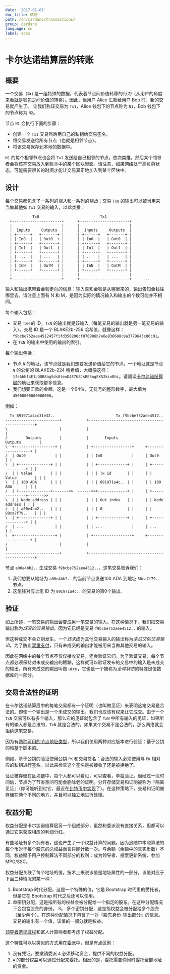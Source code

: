 ```yaml
---
date: '2017-01-01'
doc_title: 转账
path: /cn/cardano/transactions/
group: cardano
language: cn
label: docs
---
```

<!-- Reviewed at a6a1cdf72c7e167a13f500c0679c01fe4cfa0ca8 -->

# 卡尔达诺结算层的转账

## 概要

一个交易（**tx**) 是一组特殊的数据，代表着节点间价值转移的*行为*（从用户的角度来看就是钱包之间价值的转移）。因此，当用户 Alice 汇款给用户 Bob 时，新的交易就产生了。
让我们称该交易为 `Tx1`，Alice 钱包下的节点称为 `N1`，Bob 钱包下的节点称为 `N2`。

节点 `N1` 会执行下面的步骤：

* 创建一个 `Tx1` 交易然后用自己的私钥给交易签名。
* 将交易发送给所有节点（也就是相邻节点）。
* 将该交易保存到本地的数据中。

`N1` 的每个相邻节点也会将 `Tx1` 发送给自己相邻的节点，依次类推。然后某个领导者会将该笔交易放入到账本中的某个区块里面。请注意，如果网络处于高负荷状态，可能需要很长的时间才能让交易真正地加入到某个区块中。

## 设计

每个交易都包含了一系列的*输入*和一系列的*输出*；交易 `Tx0` 的输出可以被当用来当做其他如 `Tx1` 交易的输入，以此类推：


                Tx0                           Tx1
      +----------------------+      +----------------------+
      |                      |      |                      |
      |  Inputs     Outputs  |      |  Inputs     Outputs  |
      | +------+   +-------+ |      | +------+   +-------+ |
      | | In0  |   | Out0  + |      | | In0  |   | Out0  | |
      | +------+   +-------+ |      | +------+   +-------+ |
      | | In1  |   | Out1  | |      | | In1  |   | Out1  | |
      | +------+   +-------+ |      | +------+   +-------+ |
      | | ...  |   | ...   | |      | | ..   |   | ...   | |
      | +------+   +-------+ |      | +------+   +-------+ |
      | | InN  |   | OutM  | |      | | InN  |   | OutM  | |
      | +------+   +-------+ |      | +------+   +-------+ |
      |                      |      |                      |
      +----------------------+      +----------------------+     ...

输入和输出携带着金钱走向的信息：输入告知金钱是从哪里来的，输出告知金钱往哪里去。请注意上面有 N 和 M，是因为实际的情况输入和输出的个数可能并不相同。

每个输入包括：

* 交易 `TxN` 的 ID，`TxN` 的输出就是该输入（每笔交易的输出就是另一笔交易的输入）。交易 ID 是一个 BLAKE2b-256 哈希值，就像这样：`f9bcbe752aee4512457f1fd350200cf870906b7e6e836688c9a3779645c86c01`。  
* 在 `TxN` 的输出中使用的输出的索引。  


每个输出包括：

* 节点 `N` 的地址，该节点就是我们想要发送价值给它的节点。一个地址就是节点 `N` 的公钥的 BLAKE2b-224 哈希值，大概像这样：`1fsAhhf4E1LQDB8agSds8teuD4E7U8JsRESngEX52kinBhi`。请阅读[卡尔达诺结算层的地址](/cardano/addresses/)来获取更多信息。
* 我们想要汇款的金额。这是一个64位，无符号的整形数字，最大值为 `45000000000000000`。

例如：

      Tx 891971a4cc31e32..                           Tx f9bcbe752aee4512..
    ------------------------+           +----------------------------------------------+
    \                       |           |                                              |
    /        Outputs        |           |       Inputs                  Outputs        |
    \  +------------------+ |           | +-----------------+     +------------------+ |
    /  | Out0             | |           | | In0             |     | Out0             | |
    \  | +--------------+ | |           | | +-------------+ |     | +--------------+ | |
    /  | | Value        | | |           | | | Tx id       | |     | | Value        | | |
    \  | | 100 ADA      | | |           | | | 891971a4c.. | |     | | 100 ADA      | | |
    /  | +--------------+------->>  ------>>+-------------+ |     | +--------------+------->>
    \  | | Node address | | |           | | | Out index   | |     | | Node address | | |
    /  | | a00e4bb2..   | | |           | | | 0           | |     | | 88ca7f79..   | | |
    \  | +--------------+ | |           | | +-------------+ |     | +--------------+ | |
    /  | ...              | |           | | ...             |     | ...              | |
    \  +------------------+ |           | +-----------------+     +------------------+ |
    /                       |           |                                              |
    ------------------------+           +----------------------------------------------+


节点 `a00e4bb2..` 生成交易 `f9bcbe752aee4512..`，这笔交易告诉我们：

1. 我们想要从地址为 `a00e4bb2..` 的当前节点发送100 ADA 到地址 `88ca7f79..` 节点。  
2. 这笔钱对应上笔 ID 为 `891971a4c..` 的交易的第0个输出。


## 验证

如上所述，一笔交易的输出会变成另一笔交易的输入。在这种情况下，我们把交易输出称为*成交的交易输出*。因为它已经是交易 `f9bcbe752aee4512..` 的输入。

但这种成交不会立刻发生，一个*还未*成为其他交易输入的输出称为*未成交的交易输出*。为了防止[双重支付](https://en.bitcoin.it/wiki/Double-spending)，只有未成交的输出才能被用来当做其他交易的输入。

因此在网络中的每个节点不仅仅接收交易，还会验证它们。为了验证交易，每个节点都必须保持对未成交输出的跟踪，这样就可以验证发布的交易中的输入是未成交的输出。所有未成交的输出叫做 *utxo*，它也是一个被称为*全球状态*的特殊键值数据库的一部分。


## 交易合法性的证明

在卡尔达诺结算层中的每笔交易都有一个证明（也叫做见证）来表明这笔交易是合法的。即使一个输出是一个未成交的输出，我们也应该有权来让它成交。由于一个 `TxN` 交易可以有多个输入，那么它的见证就包含了 `TxN` 中所有输入的见证，如果所有的输入都是合法的，`TxN` 就是合法的。如果某个交易不是合法的，那么网络就会拒绝这笔交易。

因为有[两种可用的节点地址类型](/cardano/addresses/#what-does-an-address-look-like)，所以我们使用两种对应版本进行验证：基于公钥的和基于脚本的。

例如，基于公钥的验证使用公钥 `PK` 和交易签名：合法的输入必须使用与 `PK` 相对应的私钥进行签名。以此来检查这个签名是被接收了还是被拒绝了。

验证被存储在区块链中，每个人都可以看见，可以查看，单独验证。但经过一段时间后，节点为了节省空间可能会删除老的证明。分开存储交易和证明被称为『隔离见证』（你可能听到过它，最近在[比特币中实现](https://bitcoincore.org/en/2016/01/26/segwit-benefits/)了）。在这种策略下，交易和证明被存储在两个不同的地方，并且可以独立地进行处理。


## 权益分配

权益分配是卡尔达诺结算层另一个组成部分，虽然和委派没有直接关系，但都可以通过它来获取相应的利润分红。

有些地址有多个拥有者，这也产生了一个权益计算的问题。因为追随中本聪算法的每个币对于每个股东的总权益而言只能计数一次。与余额（余额中的真实币数）不同，权益赋予用户控制算法不同部分的权利：成为领导者、投票更新系统、参加 MPC/SSC。

权益分配关联了每个地址的值。技术上来说该值是地址属性的一部分，该值对应于下面三种情况的某一种：

1. Bootstrap 时代分配。这是一个特殊的值，它是 Bootstrap 时代里的受托者，但是它在 Bootstrap 时代之后还可以使用。 
2. 单密钥分配，这是指所有的权益会被分配给一个指定的股东。在这种分配情况下会包含股东的身份。
3。 多个密钥分配，这是指权益会被分配给多个股东（至少两个）。在这种分配情况下包含了一对『股东身份-输出部分』的信息。交易的输出有一个值，该值的一部分就是权益。

[领导者选举过程](http://cardanodocs.com/technical/leader-selection/cn)和富人计算两者都考虑了权益分配。

这个特性可以以类似的方式用在[委派](http://cardanodocs.com/technical/delegation/cn)中，但是有点区别：

1. 没有凭证。要撤销委派 `A` 必须移动资金，提供不同的权益分配。  
2. `A` 的部分权益可以通过分配来委托。相反的是，委托需要你同时委托全部地址的资金。

